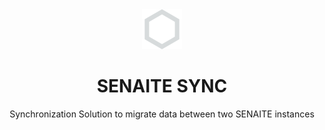 <div align="center">

  <a href="https://github.com/senaite/senaite.ci">
    <img src="static/logo.png" alt="SENAITE" height="64" />
  </a>
  <h1>SENAITE SYNC</h1>

  <p>Synchronization Solution to migrate data between two SENAITE instances</p>

</div>
